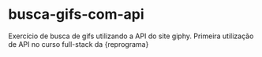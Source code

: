 # busca-gifs-com-api
Exercício de busca de gifs utilizando a API do site giphy. Primeira utilização de API no curso full-stack da {reprograma}
